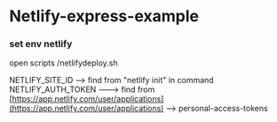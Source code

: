 # Netlify-express-example

### set env netlify

open scripts /netlifydeploy.sh

NETLIFY_SITE_ID --> find from "netlify init" in command
NETLIFY_AUTH_TOKEN ---> find from [https://app.netlify.com/user/applications](https://app.netlify.com/user/applications) --> personal-access-tokens